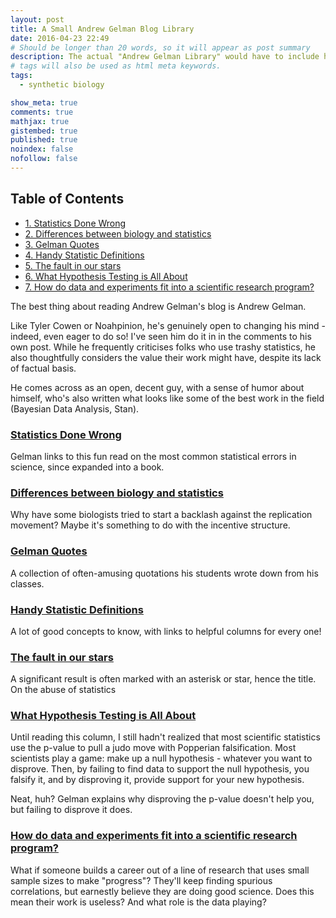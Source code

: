 ```yaml
---
layout: post
title: A Small Andrew Gelman Blog Library
date: 2016-04-23 22:49
# Should be longer than 20 words, so it will appear as post summary
description: The actual "Andrew Gelman Library" would have to include his books, articles, and Stan. Here's a collection of blog posts I enjoyed.
# tags will also be used as html meta keywords.
tags:
  - synthetic biology

show_meta: true
comments: true
mathjax: true
gistembed: true
published: true
noindex: false
nofollow: false
---
```


<div id="table-of-contents">
<h2>Table of Contents</h2>
<div id="text-table-of-contents">
<ul>
<li><a href="#orgheadline1">1. Statistics Done Wrong</a></li>
<li><a href="#orgheadline2">2. Differences between biology and statistics</a></li>
<li><a href="#orgheadline3">3. Gelman Quotes</a></li>
<li><a href="#orgheadline4">4. Handy Statistic Definitions</a></li>
<li><a href="#orgheadline5">5. The fault in our stars</a></li>
<li><a href="#orgheadline6">6. What Hypothesis Testing is All About</a></li>
<li><a href="#orgheadline7">7. How do data and experiments fit into a scientific research program?</a></li>
</ul>
</div>
</div>

The best thing about reading Andrew Gelman's blog is Andrew Gelman.

Like Tyler Cowen or Noahpinion, he's genuinely open to changing his mind - indeed, even eager to do so!
I've seen him do it in in the comments to his own post. While he frequently criticises folks who use trashy statistics,
he also thoughtfully considers the value their work might have, despite its lack of factual basis.

He comes across as an open, decent guy, with a sense of humor about himself, who's also written what looks like some of the best work in the field (Bayesian Data Analysis, Stan).

### [Statistics Done Wrong](http://www.statisticsdonewrong.com/)<a id="orgheadline1"></a>

Gelman links to this fun read on the most common statistical errors in science, since expanded into a book.

### [Differences between biology and statistics](http://andrewgelman.com/2014/02/20/differences-biology-statistics-explain-diverging-attitudes-regarding-criticism-replication-scientific-claims/)<a id="orgheadline2"></a>

Why have some biologists tried to start a backlash against the replication movement? Maybe it's something to do with the incentive structure.

### [Gelman Quotes](http://www.stat.columbia.edu/~gelman/book/gelman_quotes.pdf)<a id="orgheadline3"></a>

A collection of often-amusing quotations his students wrote down from his classes.

### [Handy Statistic Definitions](http://andrewgelman.com/2009/05/24/handy_statistic/)<a id="orgheadline4"></a>

A lot of good concepts to know, with links to helpful columns for every one!

### [The fault in our stars](http://andrewgelman.com/2014/10/15/fault-stars-even-worse-say/)<a id="orgheadline5"></a>

A significant result is often marked with an asterisk or star, hence the title.
On the abuse of statistics

### [What Hypothesis Testing is All About](http://andrewgelman.com/2015/03/02/what-hypothesis-testing-is-all-about-hint-its-not-what-you-think/)<a id="orgheadline6"></a>

Until reading this column, I still hadn't realized that most scientific statistics use the p-value to pull a judo move with Popperian falsification.
Most scientists play a game: make up a null hypothesis - whatever you want to disprove. Then, by failing to find data to support the null hypothesis,
you falsify it, and by disproving it, provide support for your new hypothesis.

Neat, huh? Gelman explains why disproving the p-value doesn't help you, but failing to disprove it does.

### [How do data and experiments fit into a scientific research program?](http://andrewgelman.com/2015/04/18/data-experiments-fit-scientific-research-program/)<a id="orgheadline7"></a>

What if someone builds a career out of a line of research that uses small sample sizes to make "progress"?
They'll keep finding spurious correlations, but earnestly believe they are doing good science.
Does this mean their work is useless? And what role is the data playing?
